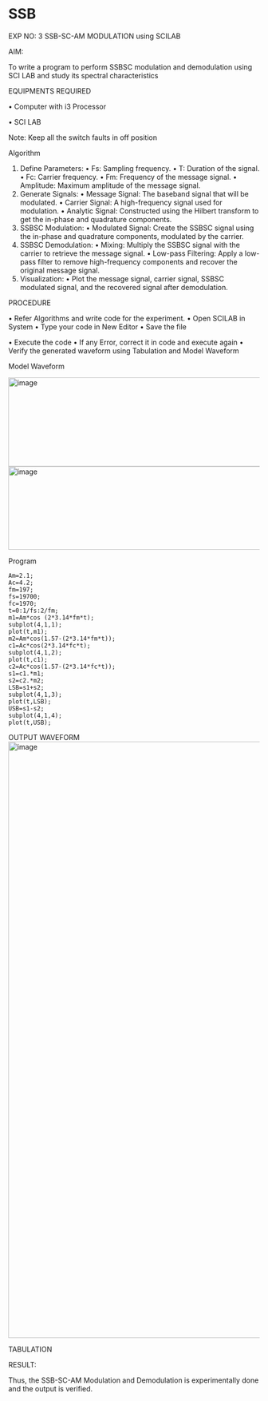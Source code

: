 # SSB

EXP NO: 3	SSB-SC-AM MODULATION using SCILAB

AIM:

To write a program to perform SSBSC modulation and demodulation using SCI LAB and study its spectral characteristics

EQUIPMENTS REQUIRED

•	Computer with i3 Processor

•	SCI LAB

Note: Keep all the switch faults in off position


Algorithm
1.	Define Parameters:
•	Fs: Sampling frequency.
•	T: Duration of the signal.
•	Fc: Carrier frequency.
•	Fm: Frequency of the message signal.
•	Amplitude: Maximum amplitude of the message signal.
2.	Generate Signals:
•	Message Signal: The baseband signal that will be modulated.
•	Carrier Signal: A high-frequency signal used for modulation.
•	Analytic Signal: Constructed using the Hilbert transform to get the in-phase and quadrature components.
3.	SSBSC Modulation:
•	Modulated Signal: Create the SSBSC signal using the in-phase and quadrature components, modulated by the carrier.
4.	SSBSC Demodulation:
•	Mixing: Multiply the SSBSC signal with the carrier to retrieve the message signal.
•	Low-pass Filtering: Apply a low-pass filter to remove high-frequency components and recover the original message signal.
5.	Visualization:
•	Plot the message signal, carrier signal, SSBSC modulated signal, and the recovered signal after demodulation.


PROCEDURE

•	Refer Algorithms and write code for the experiment.
•	Open SCILAB in System
•	Type your code in New Editor
•	Save the file
 
•	Execute the code
•	If any Error, correct it in code and execute again
•	Verify the generated waveform using Tabulation and Model Waveform

Model Waveform

<img width="704" height="178" alt="image" src="https://github.com/user-attachments/assets/32ee29b3-0d95-4192-9762-972d50c05c90" />
<img width="706" height="167" alt="image" src="https://github.com/user-attachments/assets/bff0d8fd-d679-444e-af37-0b34585853c1" />

Program
```
Am=2.1;
Ac=4.2;
fm=197;
fs=19700;
fc=1970;
t=0:1/fs:2/fm;
m1=Am*cos (2*3.14*fm*t);
subplot(4,1,1);
plot(t,m1);
m2=Am*cos(1.57-(2*3.14*fm*t));
c1=Ac*cos(2*3.14*fc*t);
subplot(4,1,2);
plot(t,c1);
c2=Ac*cos(1.57-(2*3.14*fc*t));
s1=c1.*m1;
s2=c2.*m2;
LSB=s1+s2;
subplot(4,1,3);
plot(t,LSB);
USB=s1-s2;
subplot(4,1,4);
plot(t,USB);

```

OUTPUT WAVEFORM
<img width="1918" height="1194" alt="image" src="https://github.com/user-attachments/assets/f2159b96-c501-4097-b6ef-2be89e0c918c" />


TABULATION









RESULT:

Thus, the SSB-SC-AM Modulation and Demodulation is experimentally done and the output is verified.





